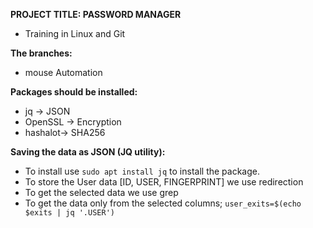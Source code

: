 **PROJECT TITLE: PASSWORD MANAGER**
- Training in Linux and Git

**The branches:**
- mouse Automation

**Packages should be installed:**
- jq      -> JSON
- OpenSSL -> Encryption
- hashalot-> SHA256

**Saving the data as JSON (JQ utility):**
- To install use <code>sudo apt install jq</code> to install the package.
- To store the User data [ID, USER, FINGERPRINT] we use redirection
- To get the selected data we use grep
- To get the data only from the selected columns; <code>user_exits=$(echo $exits | jq '.USER')</code>
